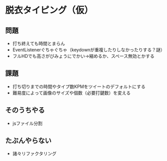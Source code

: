 # 脱衣タイピング（仮）
  
## 問題
* 打ち終えても時間とまらん
* EventListenerぐちゃぐちゃ（keydownが重複したりしなかったりする？謎）
* フルHDでも高さがびみょうにでかい→縮めるか、スペース無効とかする
  
## 課題
* 打ち切りまでの時間やタイプ数KPMをツイートのデフォルトにする
* 難易度によって画像のサイズや個数（必要打鍵数）を変える
  
## そのうちやる
* jsファイル分割
  
## たぶんやらない
* 諸々リファクタリング
